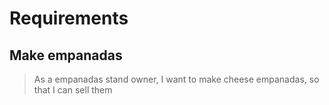 # Requirements

## Make empanadas

> As a empanadas stand owner, I want to make cheese empanadas, so that I can sell them

